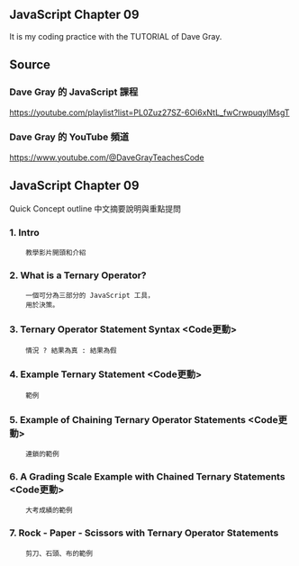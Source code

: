 ## JavaScript Chapter 09
It is my coding practice with the TUTORIAL of Dave Gray. 

## Source
### Dave Gray 的 JavaScript 課程
https://youtube.com/playlist?list=PL0Zuz27SZ-6Oi6xNtL_fwCrwpuqylMsgT

### Dave Gray 的 YouTube 頻道
https://www.youtube.com/@DaveGrayTeachesCode

## JavaScript Chapter 09
   Quick Concept outline
   中文摘要說明與重點提問

###  1. Intro 
        教學影片開頭和介紹

###  2. What is a Ternary Operator?
        一個可分為三部分的 JavaScript 工具，
        用於決策。

###  3. Ternary Operator Statement Syntax <Code更動>
        情況 ? 結果為真 : 結果為假

###  4. Example Ternary Statement <Code更動>
        範例

###  5. Example of Chaining Ternary Operator Statements <Code更動>
        連鎖的範例

###  6. A Grading Scale Example with Chained Ternary Statements <Code更動>
        大考成績的範例

###  7. Rock - Paper - Scissors with Ternary Operator Statements
        剪刀、石頭、布的範例
